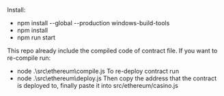 Install:

- npm install --global --production windows-build-tools
- npm install
- npm run start

This repo already include the compiled code of contract file. If you want to re-compile run:

- node .\src\ethereum\compile.js
  To re-deploy contract run
- node .\src\ethereum\deploy.js
  Then copy the address that the contract is deployed to, finally paste it into src/ethereum/casino.js

